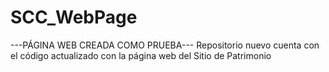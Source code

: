 # SCC_WebPage
---PÁGINA WEB CREADA COMO PRUEBA---
Repositorio nuevo cuenta con el código actualizado con la página web del Sitio de Patrimonio
